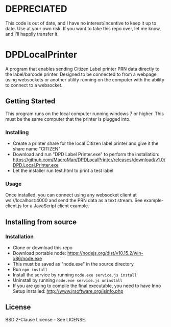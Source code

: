# DEPRECIATED
This code is out of date, and I have no interest/incentive to keep it up to date.
Use at your own risk. If you want to take this repo over, let me know, and I'll happily transfer it.

# DPDLocalPrinter

A program that enables sending Citizen Label printer PRN data directly to the label/barcode printer.
Designed to be connected to from a webpage using websockets or another utility running on the computer with the ability to connect to a websocket.

## Getting Started

This program runs on the local computer running windows 7 or higher.
This must be the same computer that the printer is plugged into.

### Installing

 - Create a printer share for the local Citizen label printer and give it the share name "CITIZEN"
 - Download and run "DPD Label Printer.exe" to perform the installation: https://github.com/MacroMan/DPDLocalPrinter/releases/download/v1.0/DPD.Local.Printer.exe
 - Let the installer run test.html to print a test label

### Usage
Once installed, you can connect using any websocket client at ws://localhost:4000 and send the PRN data as a text stream.
See example-client.js for a JavaScript client example.

## Installing from source

### Installation
 - Clone or download this repo
 - Download portable node: https://nodejs.org/dist/v10.15.2/win-x86/node.exe
 - This must be saved as "node.exe" in the source directory
 - Run `npm install`
 - Install the service by running `node.exe service.js install`
 - Uninstall by running `node.exe service.js uninstall`
 - If you are going to compile the final executable, you need to have Inno Setup installed: http://www.jrsoftware.org/isinfo.php

## License

BSD 2-Clause License - See LICENSE.
